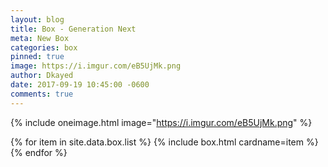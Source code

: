 ```yaml
---
layout: blog
title: Box - Generation Next
meta: New Box
categories: box
pinned: true
image: https://i.imgur.com/eB5UjMk.png
author: Dkayed
date: 2017-09-19 10:45:00 -0600
comments: true
---
```


{% include oneimage.html image="https://i.imgur.com/eB5UjMk.png" %}

<div class="row">
{% for item in site.data.box.list %}
{% include box.html cardname=item %}
{% endfor %}
</div>